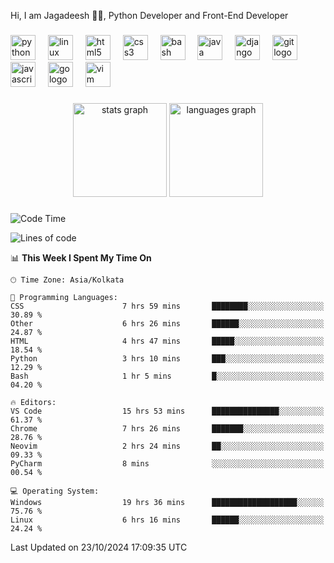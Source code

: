 <p align="left">Hi, I am Jagadeesh 👾👾, Python Developer and Front-End Developer </p>

###

<div align="left">
  <img src="https://cdn.jsdelivr.net/gh/devicons/devicon/icons/python/python-original.svg" height="40" alt="python logo"  />
  <img width="12" />
  <img src="https://cdn.jsdelivr.net/gh/devicons/devicon/icons/linux/linux-original.svg" height="40" alt="linux logo"  />
  <img width="12" />
  <img src="https://cdn.jsdelivr.net/gh/devicons/devicon/icons/html5/html5-original.svg" height="40" alt="html5 logo"  />
  <img width="12" />
  <img src="https://cdn.jsdelivr.net/gh/devicons/devicon/icons/css3/css3-original.svg" height="40" alt="css3 logo"  />
  <img width="12" />
  <img src="https://cdn.jsdelivr.net/gh/devicons/devicon/icons/bash/bash-original.svg" height="40" alt="bash logo"  />
  <img width="12" />
  <img src="https://cdn.jsdelivr.net/gh/devicons/devicon/icons/java/java-original.svg" height="40" alt="java logo"  />
  <img width="12" />
  <img src="https://cdn.jsdelivr.net/gh/devicons/devicon/icons/django/django-plain.svg" height="40" alt="django logo"  />
  <img width="12" />
  <img src="https://cdn.jsdelivr.net/gh/devicons/devicon/icons/git/git-original.svg" height="40" alt="git logo"  />
  <img width="12" />
  <img src="https://cdn.jsdelivr.net/gh/devicons/devicon/icons/javascript/javascript-original.svg" height="40" alt="javascript logo"  />
  <img width="12" />
  <img src="https://cdn.jsdelivr.net/gh/devicons/devicon/icons/go/go-original.svg" height="40" alt="go logo"  />
  <img width="12" />
  <img src="https://cdn.jsdelivr.net/gh/devicons/devicon/icons/vim/vim-original.svg" height="40" alt="vim logo"  />
</div>

###

<div align="center">
  <img src="https://github-readme-stats.vercel.app/api?username=JagadeeshKEEE&hide_title=false&hide_rank=false&show_icons=true&include_all_commits=true&count_private=true&disable_animations=false&theme=dracula&locale=en&hide_border=false&order=1" height="150" alt="stats graph"  />
  <img src="https://github-readme-stats.vercel.app/api/top-langs?username=JagadeeshKEEE&locale=en&hide_title=false&layout=compact&card_width=320&langs_count=5&theme=dracula&hide_border=false&order=2" height="150" alt="languages graph"  />
</div>

###
<!--START_SECTION:waka-->
![Code Time](http://img.shields.io/badge/Code%20Time-351%20hrs-blue)

![Lines of code](https://img.shields.io/badge/From%20Hello%20World%20I%27ve%20Written-970%20lines%20of%20code-blue)

📊 **This Week I Spent My Time On** 

```text
🕑︎ Time Zone: Asia/Kolkata

💬 Programming Languages: 
CSS                      7 hrs 59 mins       ████████░░░░░░░░░░░░░░░░░   30.89 % 
Other                    6 hrs 26 mins       ██████░░░░░░░░░░░░░░░░░░░   24.87 % 
HTML                     4 hrs 47 mins       █████░░░░░░░░░░░░░░░░░░░░   18.54 % 
Python                   3 hrs 10 mins       ███░░░░░░░░░░░░░░░░░░░░░░   12.29 % 
Bash                     1 hr 5 mins         █░░░░░░░░░░░░░░░░░░░░░░░░   04.20 % 

🔥 Editors: 
VS Code                  15 hrs 53 mins      ███████████████░░░░░░░░░░   61.37 % 
Chrome                   7 hrs 26 mins       ███████░░░░░░░░░░░░░░░░░░   28.76 % 
Neovim                   2 hrs 24 mins       ██░░░░░░░░░░░░░░░░░░░░░░░   09.33 % 
PyCharm                  8 mins              ░░░░░░░░░░░░░░░░░░░░░░░░░   00.54 % 

💻 Operating System: 
Windows                  19 hrs 36 mins      ███████████████████░░░░░░   75.76 % 
Linux                    6 hrs 16 mins       ██████░░░░░░░░░░░░░░░░░░░   24.24 % 
```


 Last Updated on 23/10/2024 17:09:35 UTC
<!--END_SECTION:waka-->
